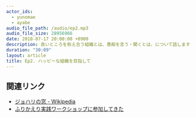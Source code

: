 ```yaml
---
actor_ids:
  - yunomae
  - ayabe
audio_file_path: /audio/ep2.mp3
audio_file_size: 28956966
date: 2018-07-17 20:00:00 +0900
description: 良いところを称え合う組織とは、愚痴を言う・聞くとは、について話します
duration: "30:09"
layout: article
title: Ep2. ハッピーな組織を目指して
---
```


## 関連リンク
- [ジョハリの窓 - Wikipedia](https://ja.wikipedia.org/wiki/%E3%82%B8%E3%83%A7%E3%83%8F%E3%83%AA%E3%81%AE%E7%AA%93)
- [ふりかえり実践ワークショップに参加してきた](http://yunon-phys.hatenadiary.com/entry/2018/07/17/110112)
